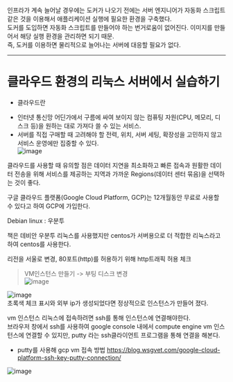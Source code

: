 인프라가 계속 늘어날 경우에는 도커가 나오기 전에는 서버 엔지니어가 자동화 스크립트 같은 것을 이용해서 애플리케이션 실행에 필요한 환경을 구축했다.  
도커를 도입하면 자동화 스크립트를 만들어야 하는 번거로움이 없어진다.  이미지를 만들어서 해당 실행 환경을 관리하면 되기 때문.  
즉, 도커를 이용하면 물리적으로 늘어나는 서버에 대응할 필요가 없다.  
<hr>  

# 클라우드 환경의 리눅스 서버에서 실습하기  
* 클라우드란
- 인터넷 통신망 어딘가에서 구름에 싸여 보이지 않는 컴퓨팅 자원(CPU, 메모리, 디스크 등)을 원하는 대로 가져다 쓸 수 있는 서비스.  
- 서버를 직접 구매할 때 고려해야 할 전력, 위치, 서버 세팅, 확장성을 고민하지 않고 서비스 운영에만 집중할 수 있다.  
![image](https://user-images.githubusercontent.com/67637716/171981025-a9c16011-57f2-459d-8914-9ce96aa89ff0.png)  

클라우드를 사용할 때 유의할 점은 데이터 지연을 최소화하고 빠른 접속과 원활한 데이터 전송을 위해 서비스를 제공하는 지역과 가까운 Regions(데이터 센터 묶음)을 선택하는 것이 좋다.  

구글 클라우드 플랫폼(Google Cloud Platform, GCP)는 12개월동안 무료로 사용할 수 있다고 하여 GCP에 가입한다.  

Debian linux : 우분투  

책은 데비안 우분투 리눅스를 사용했지만 centos가 서버용으로 더 적합한 리눅스라고 하여 centos를 사용한다.  

리전을 서울로 변경, 80포트(http)를 허용하기 위해 http트래픽 허용 체크  


> VM인스턴스 만들기 -> 부팅 디스크 변경  
![image](https://user-images.githubusercontent.com/67637716/171989364-546299ee-771a-4a67-b49f-c03fa3af7abe.png)


![image](https://user-images.githubusercontent.com/67637716/171989453-d048bbd2-e55c-4a2c-927c-c5f5d2412d6e.png)  
초록색 체크 표시와 외부 ip가 생성되었다면 정상적으로 인스턴스가 만들어 졌다.  

vm 인스턴스 리눅스에 접속하려면 ssh를 통해 인스턴스에 연결해야한다.  
브라우저 창에서 ssh를 사용하여 google console 내에서 compute engine vm 인스턴스에 연결할 수 있지만, putty 라는 ssh클라이언트 프로그램을 통해 연결을 해본다.  

* putty를 사용해 gcp vm 접속 방법
https://blog.wsgvet.com/google-cloud-platform-ssh-key-putty-connection/  

![image](https://user-images.githubusercontent.com/67637716/171990103-42321e4e-13ef-4f4f-9bfe-6b8718528641.png)  


 

